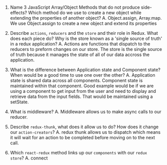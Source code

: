 1.  Name 3 JavaScript Array/Object Methods that do not produce side-effects? Which method do we use to create a new object while extending the properties of another object?
    A. Object.assign, Array.map. We use Object.assign to create a new object and extend its properties

1.  Describe `actions`, `reducers` and the `store` and their role in Redux. What does each piece do? Why is the store known as a 'single source of truth' in a redux application?
    A. Actions are functions that dispatch to the reducers to preform changes on our store. The store is the single source of truth because it manages the state of all of our data accross the application.

1.  What is the difference between Application state and Component state? When would be a good time to use one over the other?
    A. Application state is shared data across all components. Component state is maintained within that component. Good example would be if we are using a component to get input from the user and need to display and retrieve data from the input fields. That would be maintained using a setState.

1.  What is middleware?
    A. Middleware allows us to make async calls to our reducer.

1.  Describe `redux-thunk`, what does it allow us to do? How does it change our `action-creators`?
    A. redux thunk allows us to dispatch which means it will wait for an action to be completed before moving on to the next call.

1.  Which `react-redux` method links up our `components` with our `redux store`?
    A. connect
